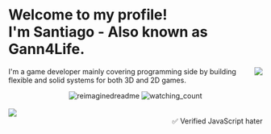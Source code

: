 <h1>Welcome to my profile!<br>I'm Santiago - Also known as Gann4Life.</h1>

<img align="right" src="https://img.shields.io/github/last-commit/gann4life/gann4life?color=blue&label=Last%20Edit&style=for-the-badge"/>

I'm a game developer mainly covering programming side by building flexible and solid systems for both 3D and 2D games.

<div align="center">
   <img src="https://myreadme.vercel.app/api/embed/gann4life?panels=userstatistics,toprepositories,toplanguages,commitgraph" alt="reimaginedreadme" />
  <img src="https://widgetbite.com/stats/gann4life" alt="watching_count" />
</div>

<br>
<a href="https://gann4life.itch.io">
  <img src="https://img.shields.io/badge/itchio-profile-red?style=for-the-badge"/>
</a>

<div align="right">
✅ Verified JavaScript hater
</div>
